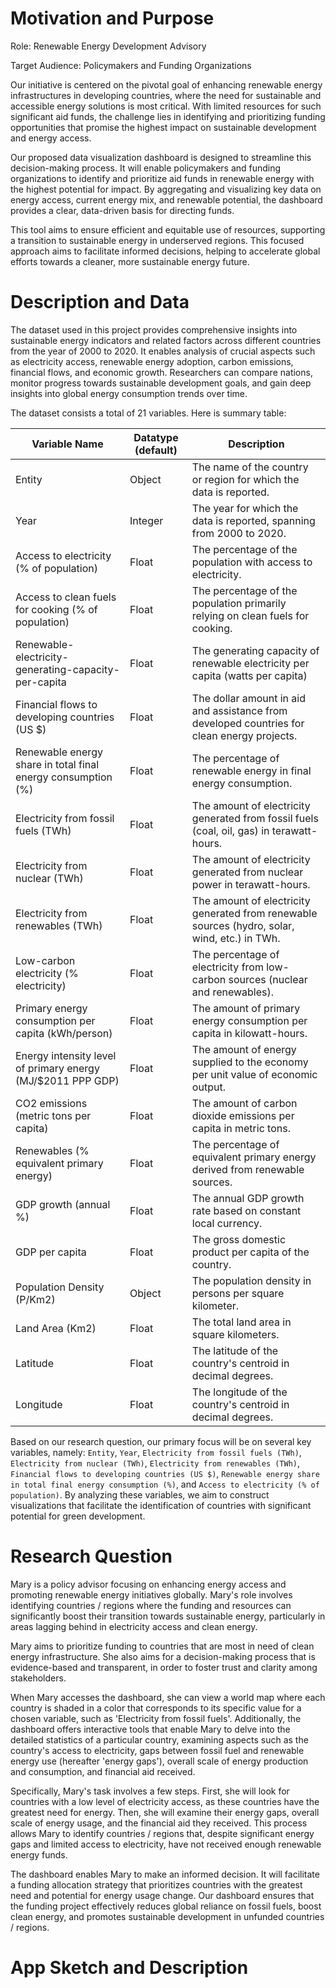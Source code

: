# Motivation and Purpose
Role: Renewable Energy Development Advisory

Target Audience: Policymakers and Funding Organizations

Our initiative is centered on the pivotal goal of enhancing renewable energy infrastructures in developing countries, where the need for sustainable and accessible energy solutions is most critical. With limited resources for such significant aid funds, the challenge lies in identifying and prioritizing funding opportunities that promise the highest impact on sustainable development and energy access.

Our proposed data visualization dashboard is designed to streamline this decision-making process. It will enable policymakers and funding organizations to identify and prioritize aid funds in renewable energy with the highest potential for impact. By aggregating and visualizing key data on energy access, current energy mix, and renewable potential, the dashboard provides a clear, data-driven basis for directing funds.

This tool aims to ensure efficient and equitable use of resources, supporting a transition to sustainable energy in underserved regions. This focused approach aims to facilitate informed decisions, helping to accelerate global efforts towards a cleaner, more sustainable energy future.

# Description and Data

The dataset used in this project provides comprehensive insights into sustainable energy indicators and related factors across different countries from the year of 2000 to 2020. It enables analysis of crucial aspects such as electricity access, renewable energy adoption, carbon emissions, financial flows, and economic growth. Researchers can compare nations, monitor progress towards sustainable development goals, and gain deep insights into global energy consumption trends over time.

The dataset consists a total of 21 variables. Here is summary table:

| Variable Name                                            | Datatype (default)          | Description                                                                                     |
|----------------------------------------------------------|-----------------------------|-------------------------------------------------------------------------------------------------|
| Entity                                                   | Object                      | The name of the country or region for which the data is reported.                              |
| Year                                                     | Integer                     | The year for which the data is reported, spanning from 2000 to 2020.                            |
| Access to electricity (% of population)                 | Float                       | The percentage of the population with access to electricity.                                    |
| Access to clean fuels for cooking (% of population)     | Float                       | The percentage of the population primarily relying on clean fuels for cooking.                   |
| Renewable-electricity-generating-capacity-per-capita    | Float                       | The generating capacity of renewable electricity per capita (watts per capita)                   |
| Financial flows to developing countries (US $)         | Float                       | The dollar amount in aid and assistance from developed countries for clean energy projects.      |
| Renewable energy share in total final energy consumption (%) | Float                   | The percentage of renewable energy in final energy consumption.                                  |
| Electricity from fossil fuels (TWh)                    | Float                       | The amount of electricity generated from fossil fuels (coal, oil, gas) in terawatt-hours.        |
| Electricity from nuclear (TWh)                          | Float                       | The amount of electricity generated from nuclear power in terawatt-hours.                        |
| Electricity from renewables (TWh)                       | Float                       | The amount of electricity generated from renewable sources (hydro, solar, wind, etc.) in TWh.    |
| Low-carbon electricity (% electricity)                  | Float                       | The percentage of electricity from low-carbon sources (nuclear and renewables).                   |
| Primary energy consumption per capita (kWh/person)      | Float                       | The amount of primary energy consumption per capita in kilowatt-hours.                           |
| Energy intensity level of primary energy (MJ/$2011 PPP GDP) | Float                   | The amount of energy supplied to the economy per unit value of economic output.                  |
| CO2 emissions (metric tons per capita)                  | Float                       | The amount of carbon dioxide emissions per capita in metric tons.                                |
| Renewables (% equivalent primary energy)                | Float                       | The percentage of equivalent primary energy derived from renewable sources.                       |
| GDP growth (annual %)                                   | Float                       | The annual GDP growth rate based on constant local currency.                                     |
| GDP per capita                                          | Float                       | The gross domestic product per capita of the country.                                            |
| Population Density (P/Km2)                              | Object                      | The population density in persons per square kilometer.                                           |
| Land Area (Km2)                                         | Float                       | The total land area in square kilometers.                                                       |
| Latitude                                                 | Float                       | The latitude of the country's centroid in decimal degrees.                                       |
| Longitude                                                | Float                       | The longitude of the country's centroid in decimal degrees.                                      |

Based on our research question, our primary focus will be on several key variables, namely: `Entity`, `Year`, `Electricity from fossil fuels (TWh)`, `Electricity from nuclear (TWh)`, `Electricity from renewables (TWh)`, `Financial flows to developing countries (US $)`, `Renewable energy share in total final energy consumption (%)`, and `Access to electricity (% of population)`. By analyzing these variables, we aim to construct visualizations that facilitate the identification of countries with significant potential for green development.

# Research Question  

Mary is a policy advisor focusing on enhancing energy access and promoting renewable energy initiatives globally. Mary's role involves identifying countries / regions where the funding and resources can significantly boost their transition towards sustainable energy, particularly in areas lagging behind in electricity access and clean energy.  

Mary aims to prioritize funding to countries that are most in need of clean energy infrastructure. She also aims for a decision-making process that is evidence-based and transparent, in order to foster trust and clarity among stakeholders.  

When Mary accesses the dashboard, she can view a world map where each country is shaded in a color that corresponds to its specific value for a chosen variable, such as 'Electricity from fossil fuels'. Additionally, the dashboard offers interactive tools that enable Mary to delve into the detailed statistics of a particular country, examining aspects such as the country's access to electricity, gaps between fossil fuel and renewable energy use (hereafter 'energy gaps'), overall scale of energy production and consumption, and financial aid received.   

Specifically, Mary's task involves a few steps. First, she will look for countries with a low level of electricity access, as these countries have the greatest need for energy. Then, she will examine their energy gaps, overall scale of energy usage, and the financial aid they received. This process allows Mary to identify countries / regions that, despite significant energy gaps and limited access to electricity, have not received enough renewable energy funds.    

The dashboard enables Mary to make an informed decision. It will facilitate a funding allocation strategy that prioritizes countries with the greatest need and potential for energy usage change. Our dashboard ensures that the funding project effectively reduces global reliance on fossil fuels, boost clean energy, and promotes sustainable development in unfunded countries / regions.   

# App Sketch and Description